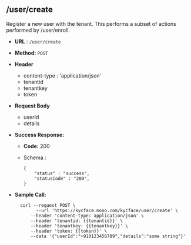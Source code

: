 ## /user/create

Register a new user with the tenant. This performs a subset of actions performed by /user/enroll.

* **URL** : `/user/create`
  
* **Method:** `POST`

* **Header**
	
	- content-type : 'application/json'
	- tenantid 
	- tenantkey
	- token
	
* **Request Body**

	- userId
	- details
  
* **Success Response:**

  * **Code:** 200 <br />
  * Schema : 
		
			
		{
			"status" : "success",
			"statusCode" : "200",
		}
		
	

* **Sample Call:**

   	
    	curl --request POST \
  			  --url 'https://kycface.mooo.com/kycface/user/create' \
            --header 'content-type: application/json' \
            --header 'tenantid: {{tenantid}}' \
            --header 'tenantkey: {{tenantkey}}' \
            --header 'token: {{token}}' \
            --data '{"userId":"+910123456789","details":"some string"}'
    	
    	
